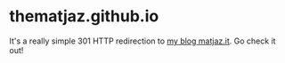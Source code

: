# thematjaz.github.io

It's a really simple 301 HTTP redirection to [my blog matjaz.it](http://matjaz.it/). Go check it out!
